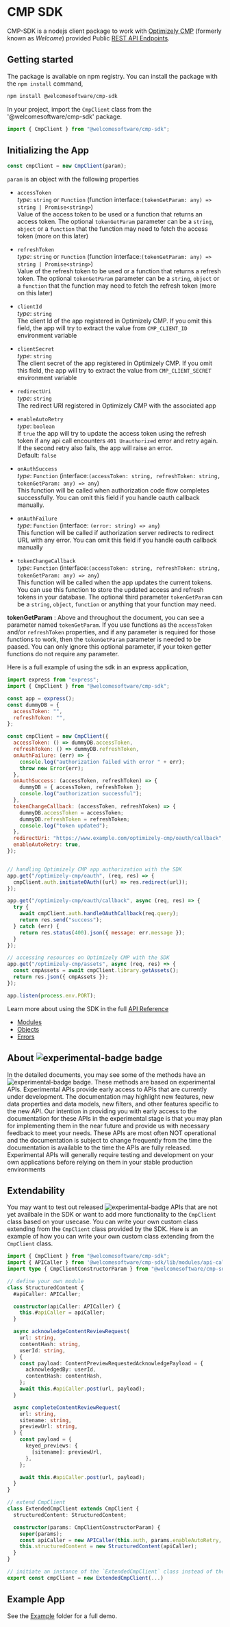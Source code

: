 # CMP SDK

CMP-SDK is a nodejs client package to work with [Optimizely CMP](https://www.optimizely.com/products/orchestrate/content-marketing/) (formerly known as _Welcome_) provided Public [REST API Endpoints](https://docs.developers.optimizely.com/content-marketing-platform/reference/api-reference).

## Getting started

The package is available on npm registry. You can install the package with the `npm install` command,

```bash
npm install @welcomesoftware/cmp-sdk
```


In your project, import the `CmpClient` class from the '@welcomesoftware/cmp-sdk' package.

```javascript
import { CmpClient } from "@welcomesoftware/cmp-sdk";
```

## Initializing the App

```javascript
const cmpClient = new CmpClient(param);
```

`param` is an object with the following properties

- `accessToken`
  \
   _type_: `string` or `Function` (function interface:`(tokenGetParam: any) => string | Promise<string>`)
  \
   Value of the access token to be used or a function that returns an access token. The optional `tokenGetParam` parameter can be a `string`, `object` or a `function` that the function may need to fetch the access token (more on this later)

- `refreshToken`
  \
  _type_: `string` or `Function` (function interface:`(tokenGetParam: any) => string | Promise<string>`)
  \
  Value of the refresh token to be used or a function that returns a refresh token. The optional `tokenGetParam` parameter can be a `string`, `object` or a `function` that the function may need to fetch the refresh token (more on this later)

- `clientId`
  \
   _type_: `string`
  \
  The client Id of the app registered in Optimizely CMP. If you omit this field, the app will try to extract the value from `CMP_CLIENT_ID` environment variable

- `clientSecret`
  \
  _type_: `string`
  \
  The client secret of the app registered in Optimizely CMP. If you omit this field, the app will try to extract the value from `CMP_CLIENT_SECRET` environment variable

- `redirectUri`
  \
  _type_: `string`
  \
  The redirect URI registered in Optimizely CMP with the associated app

- `enableAutoRetry`
  \
   _type_: `boolean`
  \
  If `true` the app will try to update the access token using the refresh token if any api call encounters `401 Unauthorized` error and retry again. If the second retry also fails, the app will raise an error.
  \
  Default: `false`

- `onAuthSuccess`
  \
   _type_: `Function` (interface:`(accessToken: string, refreshToken: string, tokenGetParam: any) => any`)
  \
  This function will be called when authorization code flow completes successfully. You can omit this field if you handle oauth callback manually.

- `onAuthFailure`
  \
   _type_: `Function` (interface: `(error: string) => any`)
  \
  This function will be called if authorization server redirects to redirect URL with any error. You can omit this field if you handle oauth callback manually

- `tokenChangeCallback`
  \
   _type_: `Function` (interface:`(accessToken: string, refreshToken: string, tokenGetParam: any) => any`)
  \
  This function will be called when the app updates the current tokens. You can use this function to store the updated access and refresh tokens in your database. The optional third parameter `tokenGetParam` can be a `string`, `object`, `function` or anything that your function may need.

**tokenGetParam** : Above and throughout the document, you can see a parameter named `tokenGetParam`. If you use functions as the `accessToken` and/or `refreshToken` properties, and if any parameter is required for those functions to work, then the `tokenGetParam` parameter is needed to be paased. You can only ignore this optional parameter, if your token getter functions do not require any parameter.

Here is a full example of using the sdk in an express application,

```javascript
import express from "express";
import { CmpClient } from "@welcomesoftware/cmp-sdk";

const app = express();
const dummyDB = {
  accessToken: "",
  refreshToken: "",
};

const cmpClient = new CmpClient({
  accessToken: () => dummyDB.accessToken,
  refreshToken: () => dummyDB.refreshToken,
  onAuthFailure: (err) => {
    console.log("authorization failed with error " + err);
    throw new Error(err);
  },
  onAuthSuccess: (accessToken, refreshToken) => {
    dummyDB = { accessToken, refreshToken };
    console.log("authorization successful");
  },
  tokenChangeCallback: (accessToken, refreshToken) => {
    dummyDB.accessToken = accessToken;
    dummyDB.refreshToken = refreshToken;
    console.log("token updated");
  },
  redirectUri: "https://www.example.com/optimizely-cmp/oauth/callback", // assuming, your server is hosted on www.example.com
  enableAutoRetry: true,
});


// handling Optimizely CMP app authorization with the SDK
app.get("/optimizely-cmp/oauth", (req, res) => {
  cmpClient.auth.initiateOAuth((url) => res.redirect(url));
});

app.get("/optimizely-cmp/oauth/callback", async (req, res) => {
  try {
    await cmpClient.auth.handleOAuthCallback(req.query);
    return res.send("success");
  } catch (err) {
    return res.status(400).json({ message: err.message });
  }
});

// accessing resources on Optimizely CMP with the SDK
app.get("/optimizely-cmp/assets", async (req, res) => {
  const cmpAssets = await cmpClient.library.getAssets();
  return res.json({ cmpAssets });
});

app.listen(process.env.PORT);
```

Learn more about using the SDK in the full [API Reference](./docs)

- [Modules](docs/modules/README.md)
- [Objects](docs/objects/README.md)
- [Errors](docs/errors/README.md)

## About <img src="docs/experimental-badge.svg" alt="experimental-badge" /> badge

In the detailed documents, you may see some of the methods have an <img src="docs/experimental-badge.svg" alt="experimental-badge" /> badge. These methods are based on experimental APIs. Experimental APIs provide early access to APIs that are currently under development. The documentation may highlight new features, new data properties and data models, new filters, and other features specific to the new API. Our intention in providing you with early access to the documentation for these APIs in the experimental stage is that you may plan for implementing them in the near future and provide us with necessary feedback to meet your needs. These APIs are most often NOT operational and the documentation is subject to change frequently from the time the documentation is available to the time the APIs are fully released. Experimental APIs will generally require testing and development on your own applications before relying on them in your stable production environments


## Extendability

You may want to test out released <img src="docs/experimental-badge.svg" alt="experimental-badge" /> APIs that are not yet availbale in the SDK or want to add more functionality to the `CmpClient` class based on your usecase. You can write your own custom class extending from the `CmpClient` class provided by the SDK. Here is an example of how you can write your own custom class extending from the `CmpClient` class.


```TypeScript
import { CmpClient } from "@welcomesoftware/cmp-sdk";
import { APICaller } from '@welcomesoftware/cmp-sdk/lib/modules/api-caller';
import type { CmpClientConstructorParam } from "@welcomesoftware/cmp-sdk";

// define your own module
class StructuredContent {
  #apiCaller: APICaller;

  constructor(apiCaller: APICaller) {
    this.#apiCaller = apiCaller;
  }

  async acknowledgeContentReviewRequest(
    url: string,
    contentHash: string,
    userId: string,
  ) {
    const payload: ContentPreviewRequestedAcknowledgePayload = {
      acknowledgedBy: userId,
      contentHash: contentHash,
    };
    await this.#apiCaller.post(url, payload);
  }

  async completeContentReviewRequest(
    url: string,
    sitename: string,
    previewUrl: string,
  ) {
    const payload = {
      keyed_previews: {
        [sitename]: previewUrl,
      },
    };

    await this.#apiCaller.post(url, payload);
  }
}

// extend CmpClient
class ExtendedCmpClient extends CmpClient {
  structuredContent: StructuredContent;

  constructor(params: CmpClientConstructorParam) {
    super(params);
    const apiCaller = new APICaller(this.auth, params.enableAutoRetry, false);
    this.structuredContent = new StructuredContent(apiCaller);
  }
}

// initiate an instance of the `ExtendedCmpClient` class instead of the `CmpClient` class
export const cmpClient = new ExtendedCmpClient(...)
```

## Example App

See the [Example](./Example/) folder for a full demo.
